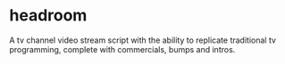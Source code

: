 headroom
========

A tv channel video stream script with the ability to replicate traditional tv programming, complete with commercials, bumps and intros.
